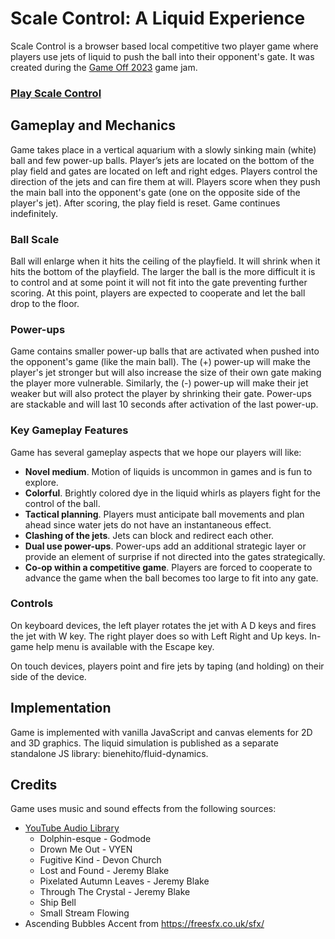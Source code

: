 # Scale Control: A Liquid Experience

Scale Control is a browser based local competitive two player game where players use jets of liquid to push the ball into their opponent's gate. It was created during the [Game Off 2023](https://itch.io/jam/game-off-2023) game jam. 

### [Play Scale Control](https://bienehito.github.io/scale-control/)

## Gameplay and Mechanics

Game takes place in a vertical aquarium with a slowly sinking main (white) ball and few power-up balls. Player’s jets are located on the bottom of the play field and gates are located on left and right edges. Players control the direction of the jets and can fire them at will. Players score when they push the main ball into the opponent's gate (one on the opposite side of the player's jet). After scoring, the play field is reset. Game continues indefinitely. 

### Ball Scale
Ball will enlarge when it hits the ceiling of the playfield. It will shrink when it hits the bottom of the playfield. The larger the ball is the more difficult it is to control and at some point it will not fit into the gate preventing further scoring. At this point, players are expected to cooperate and let the ball drop to the floor. 

### Power-ups
Game contains smaller power-up balls that are activated when pushed into the opponent's game (like the main ball). The (+) power-up will make the player's jet stronger but will also increase the size of their own gate making the player more vulnerable. Similarly, the (-) power-up will make their jet weaker but will also protect the player by shrinking their gate. Power-ups are stackable and will last 10 seconds after activation of the last power-up.

### Key Gameplay Features
Game has several gameplay aspects that we hope our players will like:

* **Novel medium**. Motion of liquids is uncommon in games and is fun to explore. 
* **Colorful**. Brightly colored dye in the liquid whirls as players fight for the control of the ball.
* **Tactical planning**. Players must anticipate ball movements and plan ahead since water jets do not have an instantaneous effect.
* **Clashing of the jets**. Jets can block and redirect each other.
* **Dual use power-ups**. Power-ups add an additional strategic layer or provide an element of surprise if not directed into the gates strategically.
* **Co-op within a competitive game**. Players are forced to cooperate to advance the game when the ball becomes too large to fit into any gate.


### Controls

On keyboard devices, the left player rotates the jet with A D keys and fires the jet with W key. The right player does so with Left Right and Up keys. In-game help menu is available with the Escape key.

On touch devices, players point and fire jets by taping (and holding) on their side of the device.

## Implementation

Game is implemented with vanilla JavaScript and canvas elements for 2D and 3D graphics. The liquid simulation is published as a separate standalone JS library: bienehito/fluid-dynamics.

## Credits

Game uses music and sound effects from the following sources:

* [YouTube Audio Library](https://www.youtube.com/audiolibrary)
  * Dolphin-esque - Godmode
  * Drown Me Out - VYEN
  * Fugitive Kind - Devon Church
  * Lost and Found - Jeremy Blake
  * Pixelated Autumn Leaves - Jeremy Blake
  * Through The Crystal - Jeremy Blake
  * Ship Bell
  * Small Stream Flowing
* Ascending Bubbles Accent from https://freesfx.co.uk/sfx/


